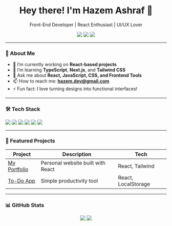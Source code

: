 <h1 align="center">Hey there! I'm Hazem Ashraf 👋</h1>

<p align="center">
  Front-End Developer | React Enthusiast | UI/UX Lover
</p>

<p align="center">
  <a href="https://github.com/hazemashraf"><img src="https://img.shields.io/badge/GitHub-%2312100E.svg?style=for-the-badge&logo=github&logoColor=white" /></a>
  <a href="https://linkedin.com/in/hazemashraf"><img src="https://img.shields.io/badge/LinkedIn-%230077B5.svg?style=for-the-badge&logo=linkedin&logoColor=white" /></a>
  <a href="https://x.com/hazemashraf"><img src="https://img.shields.io/badge/Twitter-%231DA1F2.svg?style=for-the-badge&logo=twitter&logoColor=white" /></a>
</p>

---

### 🧠 About Me
- 🔭 I’m currently working on **React-based projects**
- 🌱 I’m learning **TypeScript**, **Next.js**, and **Tailwind CSS**
- 💬 Ask me about **React, JavaScript, CSS, and Frontend Tools**
- 📫 How to reach me: **hazem.dev@gmail.com**
- ⚡ Fun fact: I love turning designs into functional interfaces!

---

### 🛠️ Tech Stack
<p>
  <img src="https://img.shields.io/badge/React-20232A?style=for-the-badge&logo=react&logoColor=61DAFB" />
  <img src="https://img.shields.io/badge/TailwindCSS-06B6D4?style=for-the-badge&logo=tailwindcss&logoColor=white" />
  <img src="https://img.shields.io/badge/TypeScript-007ACC?style=for-the-badge&logo=typescript&logoColor=white" />
  <img src="https://img.shields.io/badge/JavaScript-F7DF1E?style=for-the-badge&logo=javascript&logoColor=black" />
  <img src="https://img.shields.io/badge/HTML5-E34F26?style=for-the-badge&logo=html5&logoColor=white" />
  <img src="https://img.shields.io/badge/CSS3-1572B6?style=for-the-badge&logo=css3&logoColor=white" />
</p>

---

### 📂 Featured Projects
| Project | Description | Tech |
|--------|-------------|------|
| [My Portfolio](https://github.com/hazemashraf/portfolio) | Personal website built with React | React, Tailwind |
| [To-Do App](https://github.com/hazemashraf/todo-app) | Simple productivity tool | React, LocalStorage |

---

### 📊 GitHub Stats
<p align="center">
  <img src="https://github-readme-stats.vercel.app/api?username=hazemashraf&show_icons=true&theme=radical" />
  <img src="https://github-readme-stats.vercel.app/api/top-langs/?username=hazemashraf&layout=compact&theme=radical" />
</p>
